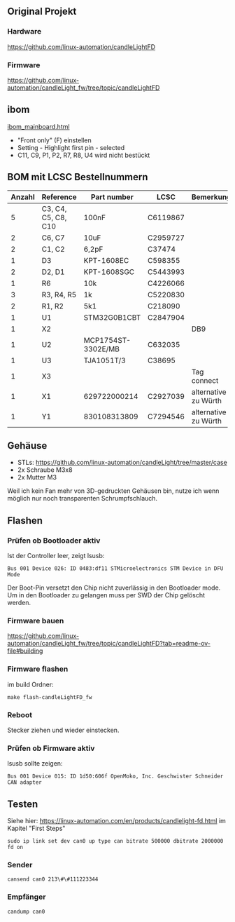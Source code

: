## Original Projekt
### Hardware
https://github.com/linux-automation/candleLightFD

### Firmware
https://github.com/linux-automation/candleLight_fw/tree/topic/candleLightFD

## ibom
[ibom_mainboard.html](https://html-preview.github.io/?url=https://github.com/linux-automation/candleLightFD/blob/main/release/candlelightfd-S01-R01/candlelightfd-S01-R01-V01/candlelightfd-S01-R01_BOM.html)
- "Front only" (F) einstellen
- Setting - Highlight first pin - selected
- C11, C9, P1, P2, R7, R8, U4 wird nicht bestückt

## BOM mit LCSC Bestellnummern
Anzahl   | Reference           | Part number        | LCSC     | Bemerkung
-------- | --------            | --------           | -------- | --------
5        | C3, C4, C5, C8, C10 | 100nF              | C6119867 | 
2        | C6, C7              | 10uF               | C2959727 | 
2        | C1, C2              | 6,2pF              | C37474   | 
1        | D3                  | KPT-1608EC         | C598355  | 
2        | D2, D1              | KPT-1608SGC        | C5443993 | 
1        | R6                  | 10k                | C4226066 | 
3        | R3, R4, R5          | 1k                 | C5220830 | 
2        | R1, R2              | 5k1                | C218090  | 
1        | U1                  | STM32G0B1CBT       | C2847904 | 
1        | X2                  |                    |          | DB9
1        | U2                  | MCP1754ST-3302E/MB | C632035  | 
1        | U3                  | TJA1051T/3         | C38695   | 
1        | X3                  |                    |          | Tag connect
1        | X1                  | 629722000214       | C2927039 | alternative zu Würth
1        | Y1                  | 830108313809       | C7294546 | alternative zu Würth

## Gehäuse
- STLs: https://github.com/linux-automation/candleLight/tree/master/case
- 2x Schraube M3x8 
- 2x Mutter M3 

Weil ich kein Fan mehr von 3D-gedruckten Gehäusen bin, nutze ich wenn möglich nur noch transparenten Schrumpfschlauch.

## Flashen

### Prüfen ob Bootloader aktiv

Ist der Controller leer, zeigt lsusb:

```
Bus 001 Device 026: ID 0483:df11 STMicroelectronics STM Device in DFU Mode
```

Der Boot-Pin versetzt den Chip nicht zuverlässig in den Bootloader mode. Um in den Bootloader zu gelangen muss per SWD der Chip gelöscht werden.

### Firmware bauen
https://github.com/linux-automation/candleLight_fw/tree/topic/candleLightFD?tab=readme-ov-file#building

### Firmware flashen

im build Ordner:
```
make flash-candleLightFD_fw
```
### Reboot

Stecker ziehen und wieder einstecken.

### Prüfen ob Firmware aktiv

lsusb sollte zeigen:

```
Bus 001 Device 015: ID 1d50:606f OpenMoko, Inc. Geschwister Schneider CAN adapter
```

## Testen

Siehe hier: https://linux-automation.com/en/products/candlelight-fd.html im Kapitel "First Steps"

```
sudo ip link set dev can0 up type can bitrate 500000 dbitrate 2000000 fd on
```

### Sender
```
cansend can0 213\#\#111223344
```

### Empfänger
```
candump can0
```
